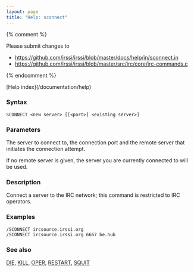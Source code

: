 ```yaml
---
layout: page
title: "Help: sconnect"
---
```


{% comment %}

Please submit changes to
- https://github.com/irssi/irssi/blob/master/docs/help/in/sconnect.in
- https://github.com/irssi/irssi/blob/master/src/irc/core/irc-commands.c


{% endcomment %}
<nav markdown="1">
[Help index](/documentation/help)
</nav>

### Syntax ###

<div class="highlight irssisyntax"><pre style="\-\-cmdlen:8ch"><code><span class="synB">SCONNECT</span> <span class="synB05">&lt;new server></span> <span class="syn10">[<span class="syn14">[<span class="syn13">&lt;port></span>]</span> <span class="syn09">&lt;existing server></span>]</span></code></pre></div>



### Parameters ###

The server to connect to, the connection port and the remote server that
initiates the connection attempt.

If no remote server is given, the server you are currently connected to will
be used.

### Description ###

Connect a server to the IRC network; this command is restricted to IRC
operators.

### Examples ###

    /SCONNECT ircsource.irssi.org
    /SCONNECT ircsource.irssi.org 6667 be.hub

### See also ###
[DIE](/documentation/help/die), [KILL](/documentation/help/kill), [OPER](/documentation/help/oper), [RESTART](/documentation/help/restart), [SQUIT](/documentation/help/squit)

